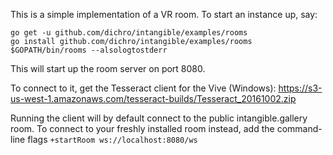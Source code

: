 This is a simple implementation of a VR room. To start an instance up, say:

```
go get -u github.com/dichro/intangible/examples/rooms
go install github.com/dichro/intangible/examples/rooms
$GOPATH/bin/rooms --alsologtostderr
```

This will start up the room server on port 8080.

To connect to it, get the Tesseract client for the Vive (Windows):
https://s3-us-west-1.amazonaws.com/tesseract-builds/Tesseract_20161002.zip

Running the client will by default connect to the public intangible.gallery room. To connect to your freshly installed room instead, add the command-line flags `+startRoom ws://localhost:8080/ws`